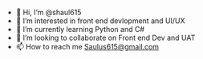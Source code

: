- 👋 Hi, I’m @shaul615
- 👀 I’m interested in front end devlopment and UI/UX
- 🌱 I’m currently learning Python and C#
- 💞️ I’m looking to collaborate on Front end Dev and UAT
- 📫 How to reach me Saulus615@gmail.com

<!---
shaul615/shaul615 is a ✨ special ✨ repository because its `README.md` (this file) appears on your GitHub profile.
You can click the Preview link to take a look at your changes.
--->
